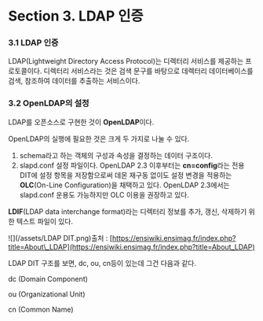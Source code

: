 # Section 3. LDAP 인증

### 3.1 LDAP 인증

LDAP\(Lightweight Directory Access Protocol\)는 디렉터리 서비스를 제공하는 프로토콜이다. 디렉터리 서비스라는 것은 검색 문구를 바탕으로 데렉터리 데이터베이스를 검색, 참조하여 데이터를 추출하는 서비스이다.

### 3.2 OpenLDAP의 설정

LDAP를 오픈소스로 구현한 것이 **OpenLDAP**이다.

OpenLDAP의 실행에 필요한 것은 크게 두 가지로 나눌 수 있다.

1. schema라고 하는 객체의 구성과 속성을 결정하는 데이터 구조이다.
2. slapd.conf 설정 파일이다. OpenLDAP 2.3 이후부터는 **cn=config**라는 전용 DIT에 설정 항목을 저장함으로써 데몬 재구동 없이도 설정 변경을 적용하는 **OLC**\(On-Line Configuration\)을 채택하고 있다. OpenLDAP 2.3에서는 slapd.conf 운용도 가능하지만 OLC 이용을 권장하고 있다.

**LDIF**\(LDAP data interchange format\)라는 디렉터리 정보를 추가, 갱신, 삭제하기 위한 텍스트 파일이 있다.

![](/assets/LDAP DIT.png)출처 : [https://ensiwiki.ensimag.fr/index.php?title=About\_LDAP](https://ensiwiki.ensimag.fr/index.php?title=About_LDAP)

LDAP DIT 구조를 보면, dc, ou, cn등이 있는데 그건 다음과 같다.

dc \(Domain Component\)

ou \(Organizational Unit\)

cn \(Common Name\)

